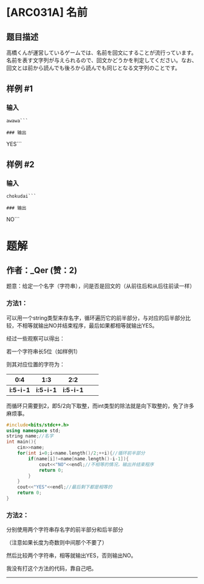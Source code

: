 # [ARC031A] 名前

## 题目描述

[problemUrl]: https://atcoder.jp/contests/arc031/tasks/arc031_1

高橋くんが運営しているゲームでは、名前を回文にすることが流行っています。名前を表す文字列が与えられるので、回文かどうかを判定してください。なお、回文とは前から読んでも後ろから読んでも同じとなる文字列のことです。

## 样例 #1

### 输入

```
awawa```

### 输出

```
YES```

## 样例 #2

### 输入

```
chokudai```

### 输出

```
NO```

# 题解

## 作者：_Qer (赞：2)

题意：给定一个名字（字符串），问是否是回文的（从前往后和从后往前读一样）

### 方法1：

可以用一个string类型来存名字，循环遍历它的前半部分，与对应的后半部分比较，不相等就输出NO并结束程序，最后如果都相等就输出YES。

经过一些观察可以得出：

若一个字符串长5位（如样例1）

则其对应位置的字符为：

| 0:4 | 1:3 | 2:2 |  |  |
| :----------: | :----------: | :----------: | :----------: | :----------: |
| **i:5-i-1** | **i:5-i-1** | **i:5-i-1** |  |

而循环只需要到2，即5/2向下取整，而int类型的除法就是向下取整的，免了许多麻烦事。

```cpp
#include<bits/stdc++.h>
using namespace std;
string name;//名字
int main(){
    cin>>name;
    for(int i=0;i<name.length()/2;++i){//循环前半部分
        if(name[i]!=name[name.length()-i-1]){
            cout<<"NO"<<endl;//不相等的情况，输出并结束程序
            return 0;
        }
    }
    cout<<"YES"<<endl;//最后剩下都是相等的
    return 0;
}
```

### 方法2：

分别使用两个字符串存名字的前半部分和后半部分

（注意如果长度为奇数则中间那个不要了）

然后比较两个字符串，相等就输出YES，否则输出NO。

我没有打这个方法的代码，靠自己吧。

---

